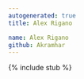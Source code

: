 ```yaml
---
autogenerated: true
title: Alex Rigano

name: Alex Rigano
github: Akramhar
---
```


{% include stub %}
